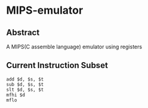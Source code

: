 # MIPS-emulator

## Abstract

A MIPS(C assemble language) emulator using registers

## Current Instruction Subset

```
add $d, $s, $t
sub $d, $s, $t
slt $d, $s, $t
mfhi $d
mflo
